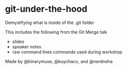 # git-under-the-hood
Demystifying what is inside of the .git folder

This includes the following from the Git Merge talk 
* slides
* speaker notes
* raw command lines commands used during workshop

Made by @binarymuse, @kuychaco, and @nerdneha
